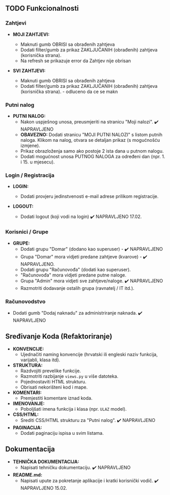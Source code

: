 ## TODO Funkcionalnosti

### Zahtjevi

* **MOJI ZAHTJEVI:**
    * Maknuti gumb OBRISI sa obrađenih zahtjeva
    * Dodati filter/gumb za prikaz ZAKLJUČANIH (obrađenih) zahtjeva (korisnička strana).
    * Na refresh se prikazuje error da Zahtjev nije obrisan

* **SVI ZAHTJEVI:**
    * Maknuti gumb OBRISI sa obrađenih zahtjeva
    * Dodati filter/gumb za prikaz ZAKLJUČANIH (obrađenih) zahtjeva (korisnička strana). - odluceno da ce se makn

### Putni nalog

* **PUTNI NALOG:**
    * Nakon uspješnog unosa, preusmjeriti na stranicu "Moji nalozi". ✔️ NAPRAVLJENO
    * **OBAVEZNO:** Dodati stranicu "MOJI PUTNI NALOZI" s listom putnih naloga. Klikom na nalog, otvara se detaljan prikaz (s mogućnošću izmjene).
    * Prikaz obrazloženja samo ako postoje 2 ista dana u putnom nalogu.
    * Dodati mogućnost unosa PUTNOG NALOGA za određeni dan (npr. 1. i 15. u mjesecu).

### Login / Registracija

* **LOGIN:**
    * Dodati provjeru jedinstvenosti e-mail adrese prilikom registracije.

* **LOGOUT:**
    * Dodati logout (koji vodi na login) ✔️ NAPRAVLJENO 17.02.

### Korisnici / Grupe

* **GRUPE:**
    * Dodati grupu "Domar" (dodano kao superuser) - ✔️ NAPRAVLJENO
    * Grupa "Domar" mora vidjeti predane zahtjeve (kvarove) - ✔️ NAPRAVLJENO.
    * Dodati grupu "Računovođa" (dodati kao superuser). 
    * "Računovođa" mora vidjeti predane putne naloge.
    * Grupa "Admin" mora vidjeti sve zahtjeve/naloge. ✔️ NAPRAVLJENO
    * Razmotriti dodavanje ostalih grupa (ravnatelj / IT itd.).

### Računovodstvo

* Dodati gumb "Dodaj naknadu" za administriranje naknada. ✔️ NAPRAVLJENO

## Sređivanje Koda (Refaktoriranje)

* **KONVENCIJE:**
    * Ujednačiti naming konvencije (hrvatski ili engleski naziv funkcija, varijabli, klasa itd).
* **STRUKTURA:**
    * Razdvojiti prevelike funkcije.
    * Razmotriti razbijanje `views.py` u više datoteka.
    * Pojednostaviti HTML strukturu.
    * Obrisati nekorišteni kod i mape.
* **KOMENTARI:**
    * Premjestiti komentare iznad koda.
* **IMENOVANJE:**
    * Poboljšati imena funkcija i klasa (npr. `ULAZ` model).
* **CSS/HTML:**
    * Srediti CSS/HTML strukturu za "Putni nalog".  ✔️ NAPRAVLJENO
* **PAGINACIJA:**
    * Dodati paginaciju ispisa u svim listama.

## Dokumentacija

* **TEHNIČKA DOKUMENTACIJA:**
    * Napisati tehničku dokumentaciju. ✔️ NAPRAVLJENO
* **README.md:**
    * Napisati upute za pokretanje aplikacije i kratki korisnički vodič. ✔️ NAPRAVLJENO 15.02.
